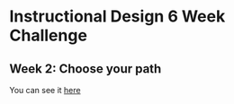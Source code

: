 # Instructional Design 6 Week Challenge

## Week 2: Choose your path
You can see it [here](https://nachocinalli.github.io/id6weekchallenge-2/)